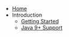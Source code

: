 - [Home](index.html)
- Introduction
  - [Getting Started](pages/introduction/getting-started.md)
  - [Java 9+ Support](pages/introduction/java-9-support.md)
